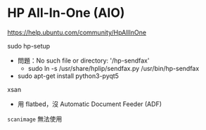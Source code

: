 # HP All-In-One (AIO)

https://help.ubuntu.com/community/HpAllInOne

sudo hp-setup
* 問題：No such file or directory: '/hp-sendfax'
	* sudo ln -s /usr/share/hplip/sendfax.py /usr/bin/hp-sendfax
* sudo apt-get install python3-pyqt5

xsan
* 用 flatbed，沒 Automatic Document Feeder (ADF)

`scanimage` 無法使用
